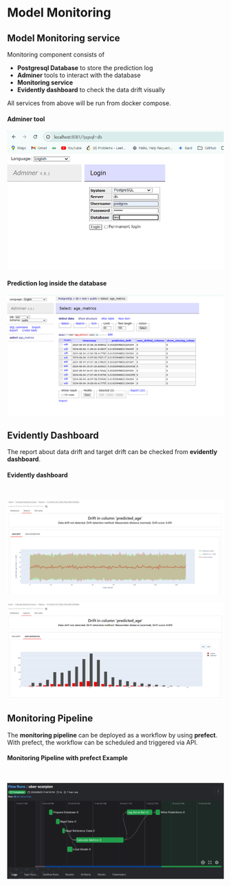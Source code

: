 # Model Monitoring

## Model Monitoring service

Monitoring component consists of

- **Postgresql Database** to store the prediction log
- **Adminer** tools to interact with the database
- **Monitoring service**
- **Evidently dashboard** to check the data drift visually

All services from above will be run from docker compose.

#### Adminer tool

![Adminer tool](../docs/adminer.png)

#### Prediction log inside the database

![Prediction log](../docs/database.png)

## Evidently Dashboard

The report about data drift and target drift can be checked from **evidently dashboard**.

#### Evidently dashboard
<br>

![Data drift dashboard](../docs/data_drift.png)<br>

![Data Distribution dashboard](../docs/data_distribution.png)

## Monitoring Pipeline

The **monitoring pipeline** can be deployed as a workflow by using **prefect**. With prefect, the workflow can be scheduled and triggered via API.


#### Monitoring Pipeline with prefect Example
<br>

![Monitoring pipeline](../docs/prefect_monitor.png)